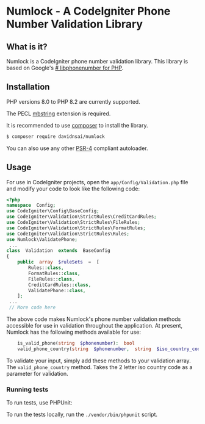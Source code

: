 
# Numlock - A CodeIgniter Phone Number Validation Library

## What is it?
Numlock is a CodeIgniter phone number validation library. This library is based on Google's [# libphonenumber for PHP](https://github.com/giggsey/libphonenumber-for-php).

## Installation

PHP versions 8.0 to PHP 8.2 are currently supported.

The PECL [mbstring](http://php.net/mbstring) extension is required.

It is recommended to use [composer](https://getcomposer.org) to install the library.

```bash
$ composer require davidnsai/numlock
```

You can also use any other [PSR-4](http://www.php-fig.org/psr/psr-4/) compliant autoloader.


## Usage
 For use in CodeIgniter projects, open the `app/Config/Validation.php` file and modify your code to look like the following code:

```php
<?php
namespace  Config;
use CodeIgniter\Config\BaseConfig;
use CodeIgniter\Validation\StrictRules\CreditCardRules;
use CodeIgniter\Validation\StrictRules\FileRules;
use CodeIgniter\Validation\StrictRules\FormatRules;
use CodeIgniter\Validation\StrictRules\Rules;
use Numlock\ValidatePhone;
 ...
class  Validation  extends  BaseConfig
{
	public  array  $ruleSets  =  [
		Rules::class,
		FormatRules::class,
		FileRules::class,
		CreditCardRules::class,
		ValidatePhone::class,
	];
 ...
 // More code here
```

The above code makes Numlock's phone number validation methods accessible for use in validation throughout the application. At present, Numlock has the following methods available for use:
```php
	is_valid_phone(string  $phonenumber):  bool
	valid_phone_country(string  $phonenumber,  string  $iso_country_code):  bool
```

To validate your input, simply add these methods to your validation array. The `valid_phone_country` method. Takes the 2 letter iso country code as a parameter for validation.

### Running tests

To run tests, use PHPUnit:

To run the tests locally, run the `./vendor/bin/phpunit` script.